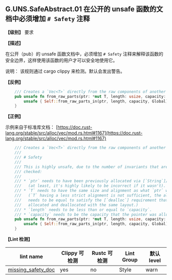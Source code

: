 ## G.UNS.SafeAbstract.01  在公开的 unsafe 函数的文档中必须增加 `# Safety` 注释

**【级别】** 要求

**【描述】**

在公开（pub）的 unsafe 函数文档中，必须增加 `# Safety` 注释来解释该函数的安全边界，这样使用该函数的用户才可以安全地使用它。

说明： 该规则通过 cargo clippy 来检测。默认会发出警告。

**【反例】**

```rust
    /// Creates a `Vec<T>` directly from the raw components of another vector.
    pub unsafe fn from_raw_parts(ptr: *mut T, length: usize, capacity: usize) -> Self {
        unsafe { Self::from_raw_parts_in(ptr, length, capacity, Global) }
    }
```

**【正例】**

示例来自于标准库文档： [https://doc.rust-lang.org/stable/src/alloc/vec/mod.rs.html#1167](https://doc.rust-lang.org/stable/src/alloc/vec/mod.rs.html#1167)

```rust
    /// Creates a `Vec<T>` directly from the raw components of another vector.
    ///
    /// # Safety
    ///
    /// This is highly unsafe, due to the number of invariants that aren't
    /// checked:
    ///
    /// * `ptr` needs to have been previously allocated via [`String`]/`Vec<T>`
    ///   (at least, it's highly likely to be incorrect if it wasn't).
    /// * `T` needs to have the same size and alignment as what `ptr` was allocated with.
    ///   (`T` having a less strict alignment is not sufficient, the alignment really
    ///   needs to be equal to satisfy the [`dealloc`] requirement that memory must be
    ///   allocated and deallocated with the same layout.)
    /// * `length` needs to be less than or equal to `capacity`.
    /// * `capacity` needs to be the capacity that the pointer was allocated with.
    pub unsafe fn from_raw_parts(ptr: *mut T, length: usize, capacity: usize) -> Self {
        unsafe { Self::from_raw_parts_in(ptr, length, capacity, Global) }
    }
```

**【Lint 检测】**

| lint name                                                    | Clippy 可检测 | Rustc 可检测 | Lint Group | 默认 level |
| ------------------------------------------------------------ | ------------- | ------------ | ---------- | ---------- |
| [missing_safety_doc](https://rust-lang.github.io/rust-clippy/master/index.html#missing_safety_doc) | yes           | no           | Style      | warn       |

